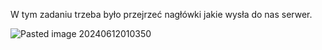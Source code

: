 W tym zadaniu trzeba było przejrzeć nagłówki jakie wysła do nas serwer.

![Pasted image 20240612010350](Pasted%20image%2020240612010350.png)